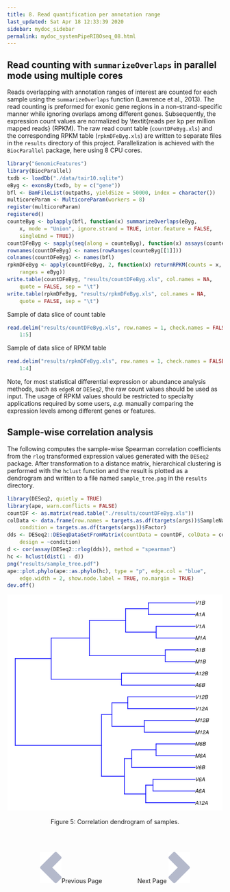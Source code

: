 ```yaml
---
title: 8. Read quantification per annotation range
last_updated: Sat Apr 18 12:33:39 2020
sidebar: mydoc_sidebar
permalink: mydoc_systemPipeRIBOseq_08.html
---
```


## Read counting with `summarizeOverlaps` in parallel mode using multiple cores

Reads overlapping with annotation ranges of interest are counted for each
sample using the `summarizeOverlaps` function (Lawrence et al., 2013). The
read counting is preformed for exonic gene regions in a non-strand-specific
manner while ignoring overlaps among different genes. Subsequently, the
expression count values are normalized by \textit{reads per kp per million
mapped reads} (RPKM). The raw read count table (`countDFeByg.xls`) and the corresponding
RPKM table (`rpkmDFeByg.xls`) are written to
separate files in the `results` directory of this project.
Parallelization is achieved with the `BiocParallel` package, here
using 8 CPU cores.


```r
library("GenomicFeatures")
library(BiocParallel)
txdb <- loadDb("./data/tair10.sqlite")
eByg <- exonsBy(txdb, by = c("gene"))
bfl <- BamFileList(outpaths, yieldSize = 50000, index = character())
multicoreParam <- MulticoreParam(workers = 8)
register(multicoreParam)
registered()
counteByg <- bplapply(bfl, function(x) summarizeOverlaps(eByg, 
    x, mode = "Union", ignore.strand = TRUE, inter.feature = FALSE, 
    singleEnd = TRUE))
countDFeByg <- sapply(seq(along = counteByg), function(x) assays(counteByg[[x]])$counts)
rownames(countDFeByg) <- names(rowRanges(counteByg[[1]]))
colnames(countDFeByg) <- names(bfl)
rpkmDFeByg <- apply(countDFeByg, 2, function(x) returnRPKM(counts = x, 
    ranges = eByg))
write.table(countDFeByg, "results/countDFeByg.xls", col.names = NA, 
    quote = FALSE, sep = "\t")
write.table(rpkmDFeByg, "results/rpkmDFeByg.xls", col.names = NA, 
    quote = FALSE, sep = "\t")
```

Sample of data slice of count table


```r
read.delim("results/countDFeByg.xls", row.names = 1, check.names = FALSE)[1:4, 
    1:5]
```

Sample of data slice of RPKM table


```r
read.delim("results/rpkmDFeByg.xls", row.names = 1, check.names = FALSE)[1:4, 
    1:4]
```

Note, for most statistical differential expression or abundance analysis
methods, such as `edgeR` or `DESeq2`, the raw count values
should be used as input. The usage of RPKM values should be restricted to
specialty applications required by some users, _e.g._ manually comparing
the expression levels among different genes or features. 

## Sample-wise correlation analysis

The following computes the sample-wise Spearman correlation coefficients from
the `rlog` transformed expression values generated with the
`DESeq2` package. After transformation to a distance matrix,
hierarchical clustering is performed with the `hclust` function and
the result is plotted as a dendrogram and written to a file named `sample_tree.png`
in the `results` directory. 


```r
library(DESeq2, quietly = TRUE)
library(ape, warn.conflicts = FALSE)
countDF <- as.matrix(read.table("./results/countDFeByg.xls"))
colData <- data.frame(row.names = targets.as.df(targets(args))$SampleName, 
    condition = targets.as.df(targets(args))$Factor)
dds <- DESeq2::DESeqDataSetFromMatrix(countData = countDF, colData = colData, 
    design = ~condition)
d <- cor(assay(DESeq2::rlog(dds)), method = "spearman")
hc <- hclust(dist(1 - d))
png("results/sample_tree.pdf")
ape::plot.phylo(ape::as.phylo(hc), type = "p", edge.col = "blue", 
    edge.width = 2, show.node.label = TRUE, no.margin = TRUE)
dev.off()
```

![](./pages/mydoc/systemPipeRIBOseq_files/sample_tree.png)
<div align="center">Figure 5: Correlation dendrogram of samples.</div>


<br><br><center><a href="mydoc_systemPipeRIBOseq_07.html"><img src="images/left_arrow.png" alt="Previous page."></a>Previous Page &nbsp; &nbsp; &nbsp; &nbsp; &nbsp; &nbsp; &nbsp; &nbsp; &nbsp; &nbsp; Next Page
<a href="mydoc_systemPipeRIBOseq_09.html"><img src="images/right_arrow.png" alt="Next page."></a></center>
